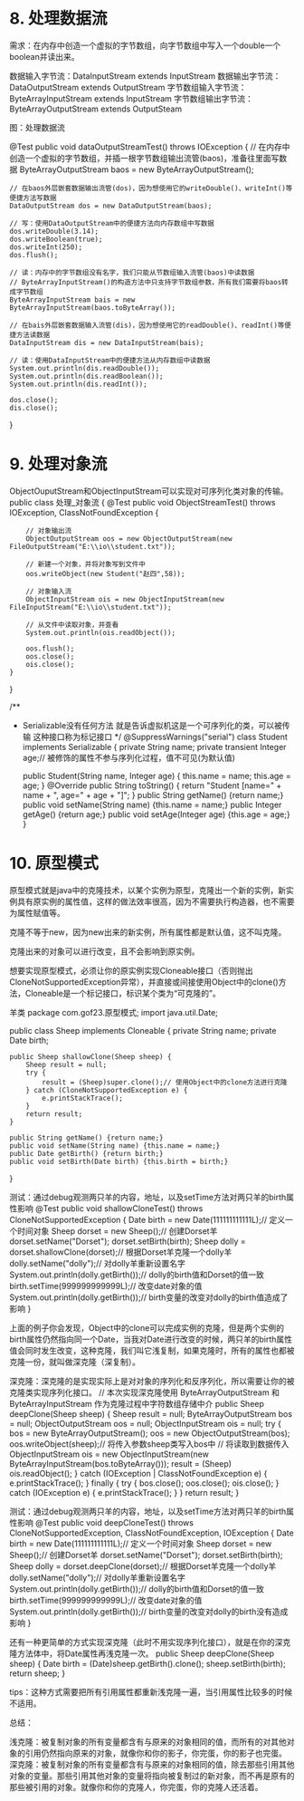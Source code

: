# 8. 处理数据流

需求：在内存中创造一个虚拟的字节数组，向字节数组中写入一个double一个boolean并读出来。

数据输入字节流：DataInputStream extends InputStream
数据输出字节流：DataOutputStream extends OutputStream
字节数组输入字节流：ByteArrayInputStream extends InputStream
字节数组输出字节流：ByteArrayOutputStream extends OutputSteam

图：处理数据流

@Test
public void dataOutputStreamTest() throws IOException {
	// 在内存中创造一个虚拟的字节数组，并插一根字节数组输出流管(baos)，准备往里面写数据
	ByteArrayOutputStream baos = new ByteArrayOutputStream();
	
	// 在baos外层嵌套数据输出流管(dos)，因为想使用它的writeDouble()、writeInt()等便捷方法写数据
	DataOutputStream dos = new DataOutputStream(baos);
	
	// 写：使用DataOutputStream中的便捷方法向内存数组中写数据
	dos.writeDouble(3.14);
	dos.writeBoolean(true);
	dos.writeInt(250);
	dos.flush();
	
	// 读：内存中的字节数组没有名字，我们只能从节数组输入流管(baos)中读数据
	// ByteArrayInputStream()的构造方法中只支持字节数组参数，所有我们需要将baos转成字节数组
	ByteArrayInputStream bais = new ByteArrayInputStream(baos.toByteArray());
	
	// 在bais外层嵌套数据输入流管(dis)，因为想使用它的readDouble()、readInt()等便捷方法读数据
	DataInputStream dis = new DataInputStream(bais);
	
	// 读：使用DataInputStream中的便捷方法从内存数组中读数据
	System.out.println(dis.readDouble());
	System.out.println(dis.readBoolean());
	System.out.println(dis.readInt());
	
	dos.close();
	dis.close();
}

# 9. 处理对象流

ObjectOuputStream和ObjectInputStream可以实现对可序列化类对象的传输。
public class 处理_对象流 {
	@Test
	public void ObjectStreamTest() throws IOException, ClassNotFoundException {

        // 对象输出流
		ObjectOutputStream oos = new ObjectOutputStream(new FileOutputStream("E:\\io\\student.txt"));

        // 新建一个对象，并将对象写到文件中
		oos.writeObject(new Student("赵四",58));

        // 对象输入流
		ObjectInputStream ois = new ObjectInputStream(new FileInputStream("E:\\io\\student.txt"));
  
        // 从文件中读取对象，并查看
		System.out.println(ois.readObject());

		oos.flush();
		oos.close();
		ois.close();
	}
}

/**
 * Serializable没有任何方法 就是告诉虚拟机这是一个可序列化的类，可以被传输 这种接口称为标记接口
 */
@SuppressWarnings("serial")
class Student implements Serializable {
	private String name;
	private transient Integer age;// 被修饰的属性不参与序列化过程，值不可见(为默认值)
 	
    public Student(String name, Integer age) {
		this.name = name;
		this.age = age;
	}
 	@Override
	public String toString() {
		return "Student [name=" + name + ", age=" + age + "]";
	}
	public String getName() {return name;}
	public void setName(String name) {this.name = name;}
	public Integer getAge() {return age;}
	public void setAge(Integer age) {this.age = age;}
}

# 10. 原型模式

原型模式就是java中的克隆技术，以某个实例为原型，克隆出一个新的实例，新实例具有原实例的属性值，这样的做法效率很高，因为不需要执行构造器，也不需要为属性赋值等。

克隆不等于new，因为new出来的新实例，所有属性都是默认值，这不叫克隆。

克隆出来的对象可以进行改变，且不会影响到原实例。

想要实现原型模式，必须让你的原实例实现Cloneable接口（否则抛出CloneNotSupportedException异常），并直接或间接使用Object中的clone()方法，Cloneable是一个标记接口，标识某个类为“可克隆的”。

羊类
package com.gof23.原型模式;
import java.util.Date;

public class Sheep implements Cloneable {
	private String name;
	private Date birth;

    public Sheep shallowClone(Sheep sheep) {
    	Sheep result = null;
    	try {
    		result = (Sheep)super.clone();// 使用Object中的clone方法进行克隆
    	} catch (CloneNotSupportedException e) {
    		e.printStackTrace();
    	}
    	return result;
    }

	public String getName() {return name;}
	public void setName(String name) {this.name = name;}
	public Date getBirth() {return birth;}
	public void setBirth(Date birth) {this.birth = birth;}
}


测试：通过debug观测两只羊的内容，地址，以及setTime方法对两只羊的birth属性影响
@Test
public void shallowCloneTest() throws CloneNotSupportedException {
    Date birth = new Date(111111111111L);// 定义一个时间对象
    Sheep dorset = new Sheep();// 创建Dorset羊
    dorset.setName("Dorset");
    dorset.setBirth(birth);
    Sheep dolly = dorset.shallowClone(dorset);// 根据Dorset羊克隆一个dolly羊
    dolly.setName("dolly");// 对dolly羊重新设置名字
    System.out.println(dolly.getBirth());// dolly的birth值和Dorset的值一致
    birth.setTime(999999999999L);// 改变date对象的值
    System.out.println(dolly.getBirth());// birth变量的改变对dolly的birth值造成了影响
}


上面的例子你会发现，Object中的clone可以完成实例的克隆，但是两个实例的birth属性仍然指向同一个Date，当我对Date进行改变的时候，两只羊的birth属性值会同时发生改变，这种克隆，我们叫它浅复制，如果克隆时，所有的属性也都被克隆一份，就叫做深克隆（深复制）。

深克隆：深克隆的是实现实际上是对对象的序列化和反序列化，所以需要让你的被克隆类实现序列化接口。
// 本次实现深克隆使用 ByteArrayOutputStream 和 ByteArrayInputStream 作为克隆过程中字符数组存储中介
public Sheep deepClone(Sheep sheep) {
	Sheep result = null;
	ByteArrayOutputStream bos = null;
	ObjectOutputStream oos = null;
	ObjectInputStream ois = null;
	try {
		bos = new ByteArrayOutputStream();
		oos = new ObjectOutputStream(bos);
		oos.writeObject(sheep);// 将传入参数sheep类写入bos中
		// 将读取到数据传入ObjectInputStream
		ois = new ObjectInputStream(new ByteArrayInputStream(bos.toByteArray()));
		result = (Sheep) ois.readObject();
	} catch (IOException | ClassNotFoundException e) {
		e.printStackTrace();
	} finally {
		try {
			bos.close();
			oos.close();
			ois.close();
		} catch (IOException e) {
			e.printStackTrace();
		}
	}
	return result;
}


测试：通过debug观测两只羊的内容，地址，以及setTime方法对两只羊的birth属性影响
@Test
public void deepCloneTest() throws CloneNotSupportedException, ClassNotFoundException, IOException {
	Date birth = new Date(111111111111L);// 定义一个时间对象
	Sheep dorset = new Sheep();// 创建Dorset羊
	dorset.setName("Dorset");
	dorset.setBirth(birth);
	Sheep dolly = dorset.deepClone(dorset);// 根据Dorset羊克隆一个dolly羊
	dolly.setName("dolly");// 对dolly羊重新设置名字
	System.out.println(dolly.getBirth());// dolly的birth值和Dorset的值一致
	birth.setTime(999999999999L);// 改变date对象的值
	System.out.println(dolly.getBirth());// birth变量的改变对dolly的birth没有造成影响
}


还有一种更简单的方式实现深克隆（此时不用实现序列化接口），就是在你的深克隆方法体中，将Date属性再浅克隆一次。
public Sheep deepClone(Sheep sheep) {
    Date birth = (Date)sheep.getBirth().clone();
    sheep.setBirth(birth);
    return sheep;
}


tips：这种方式需要把所有引用属性都重新浅克隆一遍，当引用属性比较多的时候不适用。

总结：

浅克隆：被复制对象的所有变量都含有与原来的对象相同的值，而所有的对其他对象的引用仍然指向原来的对象，就像你和你的影子，你完蛋，你的影子也完蛋。
深克隆：被复制对象的所有变量都含有与原来的对象相同的值，除去那些引用其他对象的变量。那些引用其他对象的变量将指向被复制过的新对象，而不再是原有的那些被引用的对象。就像你和你的克隆人，你完蛋，你的克隆人还活着。